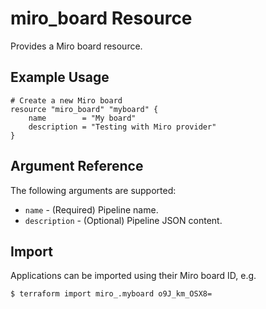 # miro_board Resource

Provides a Miro board resource.

## Example Usage

```hcl
# Create a new Miro board
resource "miro_board" "myboard" {
    name        = "My board"
    description = "Testing with Miro provider"
}
```

## Argument Reference

The following arguments are supported:

* `name` - (Required) Pipeline name.
* `description` - (Optional) Pipeline JSON content.

## Import

Applications can be imported using their Miro board ID, e.g.

```
$ terraform import miro_.myboard o9J_km_OSX8=
```
